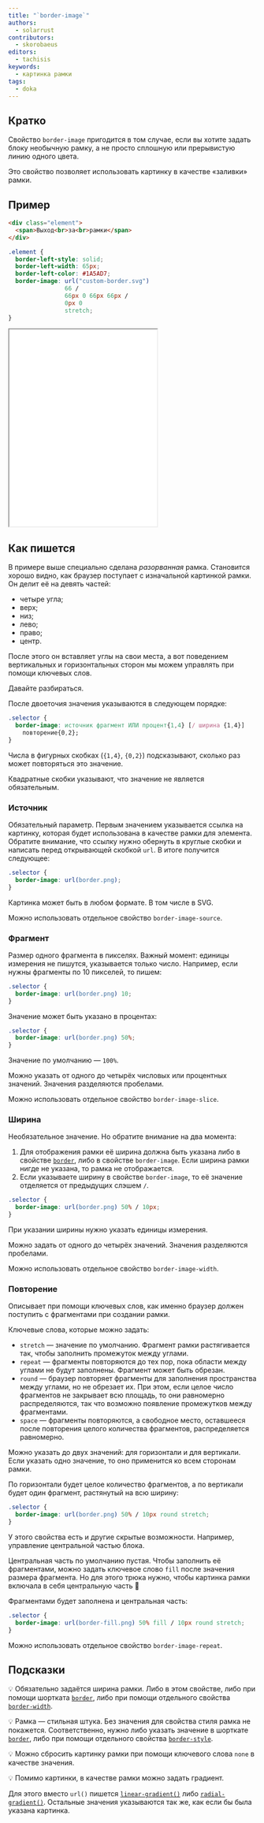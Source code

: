 ```yaml
---
title: "`border-image`"
authors:
  - solarrust
contributors:
  - skorobaeus
editors:
  - tachisis
keywords:
  - картинка рамки
tags:
  - doka
---
```


## Кратко

Свойство `border-image` пригодится в том случае, если вы хотите задать блоку необычную рамку, а не просто сплошную или прерывистую линию одного цвета.

Это свойство позволяет использовать картинку в качестве «заливки» рамки.

## Пример

```html
<div class="element">
  <span>Выход<br>за<br>рамки</span>
</div>
```

```css
.element {
  border-left-style: solid;
  border-left-width: 65px;
  border-left-color: #1A5AD7;
  border-image: url("custom-border.svg")
                66 /
                66px 0 66px 66px /
                0px 0
                stretch;
}
```

<iframe title="Картинка в качестве рамки слева" src="demos/border-image/" height="400"></iframe>

## Как пишется

В примере выше специально сделана _разорванная_ рамка. Становится хорошо видно, как браузер поступает с изначальной картинкой рамки. Он делит её на девять частей:

- четыре угла;
- верх;
- низ;
- лево;
- право;
- центр.

После этого он вставляет углы на свои места, а вот поведением вертикальных и горизонтальных сторон мы можем управлять при помощи ключевых слов.

Давайте разбираться.

После двоеточия значения указываются в следующем порядке:

```css
.selector {
  border-image: источник фрагмент ИЛИ процент{1,4} [/ ширина {1,4}]
    повторение{0,2};
}
```

Числа в фигурных скобках (`{1,4}`, `{0,2}`) подсказывают, сколько раз может повторяться это значение.

Квадратные скобки указывают, что значение не является обязательным.

### Источник

Обязательный параметр. Первым значением указывается ссылка на картинку, которая будет использована в качестве рамки для элемента. Обратите внимание, что ссылку нужно обернуть в круглые скобки и написать перед открывающей скобкой `url`. В итоге получится следующее:

```css
.selector {
  border-image: url(border.png);
}
```

Картинка может быть в любом формате. В том числе в SVG.

Можно использовать отдельное свойство `border-image-source`.

### Фрагмент

Размер одного фрагмента в пикселях. Важный момент: единицы измерения не пишутся, указывается только число. Например, если нужны фрагменты по 10 пикселей, то пишем:

```css
.selector {
  border-image: url(border.png) 10;
}
```

Значение может быть указано в процентах:

```css
.selector {
  border-image: url(border.png) 50%;
}
```

Значение по умолчанию — `100%`.

Можно указать от одного до четырёх числовых или процентных значений. Значения разделяются пробелами.

Можно использовать отдельное свойство `border-image-slice`.

### Ширина

Необязательное значение. Но обратите внимание на два момента:

1. Для отображения рамки её ширина должна быть указана либо в свойстве [`border`](/css/border/), либо в свойстве `border-image`. Если ширина рамки нигде не указана, то рамка не отображается.
2. Если указываете ширину в свойстве `border-image`, то её значение отделяется от предыдущих слэшем `/`.

```css
.selector {
  border-image: url(border.png) 50% / 10px;
}
```

При указании ширины нужно указать единицы измерения.

Можно задать от одного до четырёх значений. Значения разделяются пробелами.

Можно использовать отдельное свойство `border-image-width`.

### Повторение

Описывает при помощи ключевых слов, как именно браузер должен поступить с фрагментами при создании рамки.

Ключевые слова, которые можно задать:

- `stretch` — значение по умолчанию. Фрагмент рамки растягивается так, чтобы заполнить промежуток между углами.
- `repeat` — фрагменты повторяются до тех пор, пока области между углами не будут заполнены. Фрагмент может быть обрезан.
- `round` — браузер повторяет фрагменты для заполнения пространства между углами, но не обрезает их. При этом, если целое число фрагментов не закрывает всю площадь, то они равномерно распределяются, так что возможно появление промежутков между фрагментами.
- `space` — фрагменты повторяются, а свободное место, оставшееся после повторения целого количества фрагментов, распределяется равномерно.

Можно указать до двух значений: для горизонтали и для вертикали. Если указать одно значение, то оно применится ко всем сторонам рамки.

По горизонтали будет целое количество фрагментов, а по вертикали будет один фрагмент, растянутый на всю ширину:

```css
.selector {
  border-image: url(border.png) 50% / 10px round stretch;
}
```

У этого свойства есть и другие скрытые возможности. Например, управление центральной частью блока.

Центральная часть по умолчанию пустая. Чтобы заполнить её фрагментами, можно задать ключевое слово `fill` после значения размера фрагмента. Но для этого трюка нужно, чтобы картинка рамки включала в себя центральную часть 🔮

Фрагментами будет заполнена и центральная часть:

```css
.selector {
  border-image: url(border-fill.png) 50% fill / 10px round stretch;
}
```

Можно использовать отдельное свойство `border-image-repeat`.

## Подсказки

💡 Обязательно задаётся ширина рамки. Либо в этом свойстве, либо при помощи шортката [`border`](/css/border/), либо при помощи отдельного свойства [`border-width`](/css/border-width/).

💡 Рамка — стильная штука. Без значения для свойства стиля рамка не покажется. Соответственно, нужно либо указать значение в шорткате [`border`](/css/border/), либо при помощи отдельного свойства [`border-style`](/css/border-style/).

💡 Можно сбросить картинку рамки при помощи ключевого слова `none` в качестве значения.

💡 Помимо картинки, в качестве рамки можно задать градиент.

Для этого вместо `url()` пишется [`linear-gradient()`](/css/linear-gradient/) либо [`radial-gradient()`](/css/radial-gradient/). Остальные значения указываются так же, как если бы была указана картинка.
